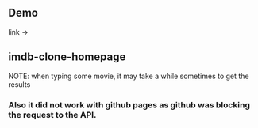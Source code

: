 ## Demo
link -> 
## imdb-clone-homepage
NOTE: when typing some movie, it may take a while sometimes to get the results

### Also it did not work with github pages as github was blocking the request to the API.
